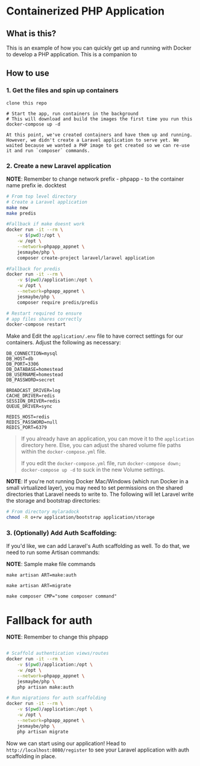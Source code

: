 # Containerized PHP Application

## What is this?

This is an example of how you can quickly get up and running with Docker to develop a PHP application. This is a companion to 

## How to use

### 1. Get the files and spin up containers

```
clone this repo

# Start the app, run containers in the background
# This will download and build the images the first time you run this
docker-compose up -d

At this point, we've created containers and have them up and running. However, we didn't create a Laravel application to serve yet. We waited because we wanted a PHP image to get created so we can re-use it and run `composer` commands.
```

### 2. Create a new Laravel application
**NOTE**: Remember to change network prefix - phpapp - to the container name prefix ie. docktest

```bash
# From top level directory 
# Create a Laravel application
make new
make predis

#Fallback if make doesnt work
docker run -it --rm \
    -v $(pwd):/opt \
    -w /opt \
    --network=phpapp_appnet \
    jesmaybe/php \
    composer create-project laravel/laravel application

#Fallback for predis 
docker run -it --rm \
    -v $(pwd)/application:/opt \
    -w /opt \
    --network=phpapp_appnet \
    jesmaybe/php \
    composer require predis/predis

# Restart required to ensure
# app files shares correctly
docker-compose restart
```

Make and Edit the `application/.env` file to have correct settings for our containers. Adjust the following as necessary:

```
DB_CONNECTION=mysql
DB_HOST=db
DB_PORT=3306
DB_DATABASE=homestead
DB_USERNAME=homestead
DB_PASSWORD=secret

BROADCAST_DRIVER=log
CACHE_DRIVER=redis
SESSION_DRIVER=redis
QUEUE_DRIVER=sync

REDIS_HOST=redis
REDIS_PASSWORD=null
REDIS_PORT=6379
```

> If you already have an application, you can move it to the `application` directory here. Else, you can adjust the shared volume file paths within the `docker-compose.yml` file.
> 
> If you edit the `docker-compose.yml` file, run `docker-compose down; docker-compose up -d` to suck in the new Volume settings.

**NOTE**: If you're not running Docker Mac/Windows (which run Docker in a small virtualized layer), you may need to set permissions on the shared directories that Laravel needs to write to. The following will let Laravel write the storage and bootstrap directories:

```bash
# From directory mylaradock
chmod -R o+rw application/bootstrap application/storage
```

### 3. (Optionally) Add Auth Scaffolding:

If you'd like, we can add Laravel's Auth scaffolding as well. To do that, we need to run some Artisan commands:

**NOTE**: Sample make file commands

```
make artisan ART=make:auth

make artisan ART=migrate

make composer CMP="some composer command"
```

# Fallback for auth
**NOTE**: Remember to change this phpapp
```bash

# Scaffold authentication views/routes
docker run -it --rm \
    -v $(pwd)/application:/opt \
    -w /opt \
    --network=phpapp_appnet \
    jesmaybe/php \
    php artisan make:auth

# Run migrations for auth scaffolding
docker run -it --rm \
    -v $(pwd)/application:/opt \
    -w /opt \
    --network=phpapp_appnet \
    jesmaybe/php \
    php artisan migrate
```

Now we can start using our application! Head to `http://localhost:8080/register` to see your Laravel application with auth scaffolding in place.

